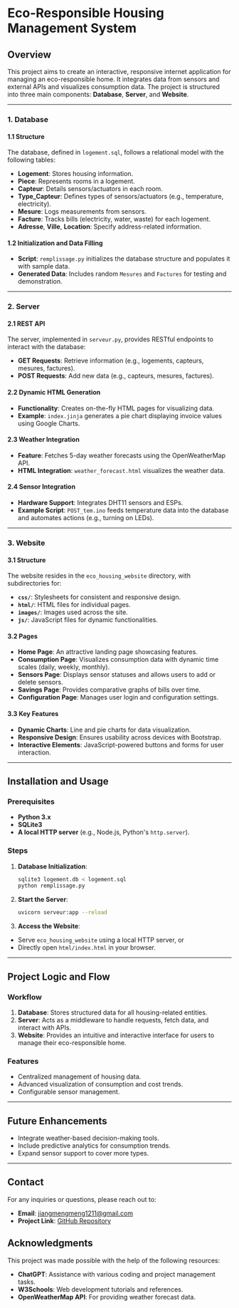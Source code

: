 # **Eco-Responsible Housing Management System**

## **Overview**
This project aims to create an interactive, responsive internet application for managing an eco-responsible home. It integrates data from sensors and external APIs and visualizes consumption data. The project is structured into three main components: **Database**, **Server**, and **Website**.

---

### **1. Database**

#### **1.1 Structure**
The database, defined in `logement.sql`, follows a relational model with the following tables:
- **Logement**: Stores housing information.
- **Piece**: Represents rooms in a logement.
- **Capteur**: Details sensors/actuators in each room.
- **Type_Capteur**: Defines types of sensors/actuators (e.g., temperature, electricity).
- **Mesure**: Logs measurements from sensors.
- **Facture**: Tracks bills (electricity, water, waste) for each logement.
- **Adresse**, **Ville**, **Location**: Specify address-related information.

#### **1.2 Initialization and Data Filling**
- **Script**: `remplissage.py` initializes the database structure and populates it with sample data.
- **Generated Data**: Includes random `Mesures` and `Factures` for testing and demonstration.

---

### **2. Server**

#### **2.1 REST API**
The server, implemented in `serveur.py`, provides RESTful endpoints to interact with the database:
- **GET Requests**: Retrieve information (e.g., logements, capteurs, mesures, factures).
- **POST Requests**: Add new data (e.g., capteurs, mesures, factures).

#### **2.2 Dynamic HTML Generation**
- **Functionality**: Creates on-the-fly HTML pages for visualizing data.
- **Example**: `index.jinja` generates a pie chart displaying invoice values using Google Charts.

#### **2.3 Weather Integration**
- **Feature**: Fetches 5-day weather forecasts using the OpenWeatherMap API.
- **HTML Integration**: `weather_forecast.html` visualizes the weather data.

#### **2.4 Sensor Integration**
- **Hardware Support**: Integrates DHT11 sensors and ESPs.
- **Example Script**: `POST_tem.ino` feeds temperature data into the database and automates actions (e.g., turning on LEDs).

---

### **3. Website**

#### **3.1 Structure**
The website resides in the `eco_housing_website` directory, with subdirectories for:
- **`css/`**: Stylesheets for consistent and responsive design.
- **`html/`**: HTML files for individual pages.
- **`images/`**: Images used across the site.
- **`js/`**: JavaScript files for dynamic functionalities.

#### **3.2 Pages**
- **Home Page**: An attractive landing page showcasing features.
- **Consumption Page**: Visualizes consumption data with dynamic time scales (daily, weekly, monthly).
- **Sensors Page**: Displays sensor statuses and allows users to add or delete sensors.
- **Savings Page**: Provides comparative graphs of bills over time.
- **Configuration Page**: Manages user login and configuration settings.

#### **3.3 Key Features**
- **Dynamic Charts**: Line and pie charts for data visualization.
- **Responsive Design**: Ensures usability across devices with Bootstrap.
- **Interactive Elements**: JavaScript-powered buttons and forms for user interaction.

---

## **Installation and Usage**

### **Prerequisites**
- **Python 3.x**
- **SQLite3**
- **A local HTTP server** (e.g., Node.js, Python's `http.server`).

### **Steps**

1. **Database Initialization**:
    ```bash
    sqlite3 logement.db < logement.sql
    python remplissage.py
    ```

2. **Start the Server**:
    ```bash
    uvicorn serveur:app --reload
    ```

3. **Access the Website**:
 - Serve `eco_housing_website` using a local HTTP server, or
 - Directly open `html/index.html` in your browser.

---

## **Project Logic and Flow**

### **Workflow**
1. **Database**: Stores structured data for all housing-related entities.
2. **Server**: Acts as a middleware to handle requests, fetch data, and interact with APIs.
3. **Website**: Provides an intuitive and interactive interface for users to manage their eco-responsible home.

### **Features**
- Centralized management of housing data.
- Advanced visualization of consumption and cost trends.
- Configurable sensor management.

---

## **Future Enhancements**
- Integrate weather-based decision-making tools.
- Include predictive analytics for consumption trends.
- Expand sensor support to cover more types.

---

## **Contact**
For any inquiries or questions, please reach out to:
- **Email**: [jiangmengmeng1211@gmail.com](mailto:jiangmengmeng1211@gmail.com)
- **Project Link**: [GitHub Repository](https://github.com/jiangmengmeng/Eco-Housing-Management)

## **Acknowledgments**
This project was made possible with the help of the following resources:
- **ChatGPT**: Assistance with various coding and project management tasks.
- **W3Schools**: Web development tutorials and references.
- **OpenWeatherMap API**: For providing weather forecast data.